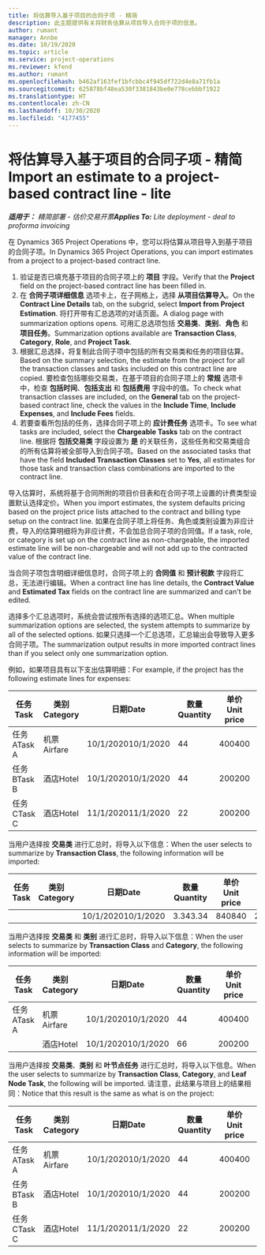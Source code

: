 ```yaml
---
title: 将估算导入基于项目的合同子项 - 精简
description: 此主题提供有关将财务估算从项目导入合同子项的信息。
author: rumant
manager: Annbe
ms.date: 10/19/2020
ms.topic: article
ms.service: project-operations
ms.reviewer: kfend
ms.author: rumant
ms.openlocfilehash: b462af163fef1bfcbbc4f945df722d4e8a71fb1a
ms.sourcegitcommit: 625878bf48ea530f3381843be0e778cebbbf1922
ms.translationtype: HT
ms.contentlocale: zh-CN
ms.lasthandoff: 10/30/2020
ms.locfileid: "4177455"
---
```

# <a name="import-an-estimate-to-a-project-based-contract-line---lite"></a><span data-ttu-id="8c545-103">将估算导入基于项目的合同子项 - 精简</span><span class="sxs-lookup"><span data-stu-id="8c545-103">Import an estimate to a project-based contract line - lite</span></span>

<span data-ttu-id="8c545-104">_**适用于：** 精简部署 - 估价交易开票_</span><span class="sxs-lookup"><span data-stu-id="8c545-104">_**Applies To:** Lite deployment - deal to proforma invoicing_</span></span>

<span data-ttu-id="8c545-105">在 Dynamics 365 Project Operations 中，您可以将估算从项目导入到基于项目的合同子项。</span><span class="sxs-lookup"><span data-stu-id="8c545-105">In Dynamics 365 Project Operations, you can import estimates from a project to a project-based contract line.</span></span>

1. <span data-ttu-id="8c545-106">验证是否已填充基于项目的合同子项上的 **项目** 字段。</span><span class="sxs-lookup"><span data-stu-id="8c545-106">Verify that the **Project** field on the project-based contract line has been filled in.</span></span>
2. <span data-ttu-id="8c545-107">在 **合同子项详细信息** 选项卡上，在子网格上，选择 **从项目估算导入**。</span><span class="sxs-lookup"><span data-stu-id="8c545-107">On the **Contract Line Details** tab, on the subgrid, select **Import from Project Estimation**.</span></span> <span data-ttu-id="8c545-108">将打开带有汇总选项的对话页面。</span><span class="sxs-lookup"><span data-stu-id="8c545-108">A dialog page with summarization options opens.</span></span> <span data-ttu-id="8c545-109">可用汇总选项包括 **交易类**、**类别**、**角色** 和 **项目任务**。</span><span class="sxs-lookup"><span data-stu-id="8c545-109">Summarization options available are **Transaction Class**, **Category**, **Role**, and **Project Task**.</span></span>
3. <span data-ttu-id="8c545-110">根据汇总选择，将复制此合同子项中包括的所有交易类和任务的项目估算。</span><span class="sxs-lookup"><span data-stu-id="8c545-110">Based on the summary selection, the estimate from the project for all the transaction classes and tasks included on this contract line are copied.</span></span> <span data-ttu-id="8c545-111">要检查包括哪些交易类，在基于项目的合同子项上的 **常规** 选项卡中，检查 **包括时间**、**包括支出** 和 **包括费用** 字段中的值。</span><span class="sxs-lookup"><span data-stu-id="8c545-111">To check what transaction classes are included, on the **General** tab on the project-based contract line, check the values in the **Include Time**, **Include Expenses**, and **Include Fees** fields.</span></span> 
4. <span data-ttu-id="8c545-112">若要查看所包括的任务，选择合同子项上的 **应计费任务** 选项卡。</span><span class="sxs-lookup"><span data-stu-id="8c545-112">To see what tasks are included, select the **Chargeable Tasks** tab on the contract line.</span></span> <span data-ttu-id="8c545-113">根据将 **包括交易类** 字段设置为 **是** 的关联任务，这些任务和交易类组合的所有估算将被全部导入到合同子项。</span><span class="sxs-lookup"><span data-stu-id="8c545-113">Based on the associated tasks that have the field **Included Transaction Classes** set to **Yes**, all estimates for those task and transaction class combinations are imported to the contract line.</span></span>

<span data-ttu-id="8c545-114">导入估算时，系统将基于合同所附的项目价目表和在合同子项上设置的计费类型设置默认选择定价。</span><span class="sxs-lookup"><span data-stu-id="8c545-114">When you import estimates, the system defaults pricing based on the project price lists attached to the contract and billing type setup on the contract line.</span></span> <span data-ttu-id="8c545-115">如果在合同子项上将任务、角色或类别设置为非应计费，导入的估算明细将为非应计费，不会加总合同子项的合同值。</span><span class="sxs-lookup"><span data-stu-id="8c545-115">If a task, role, or category is set up on the contract line as non-chargeable, the imported estimate line will be non-chargeable and will not add up to the contracted value of the contract line.</span></span>

<span data-ttu-id="8c545-116">当合同子项包含明细详细信息时，合同子项上的 **合同值** 和 **预计税款** 字段将汇总，无法进行编辑。</span><span class="sxs-lookup"><span data-stu-id="8c545-116">When a contract line has line details, the **Contract Value** and **Estimated Tax** fields on the contract line are summarized and can't be edited.</span></span>

<span data-ttu-id="8c545-117">选择多个汇总选项时，系统会尝试按所有选择的选项汇总。</span><span class="sxs-lookup"><span data-stu-id="8c545-117">When multiple summarization options are selected, the system attempts to summarize by all of the selected options.</span></span> <span data-ttu-id="8c545-118">如果只选择一个汇总选项，汇总输出会导致导入更多合同子项。</span><span class="sxs-lookup"><span data-stu-id="8c545-118">The summarization output results in more imported contract lines than if you select only one summarization option.</span></span>

<span data-ttu-id="8c545-119">例如，如果项目具有以下支出估算明细：</span><span class="sxs-lookup"><span data-stu-id="8c545-119">For example, if the project has the following estimate lines for expenses:</span></span>

| <span data-ttu-id="8c545-120">任务</span><span class="sxs-lookup"><span data-stu-id="8c545-120">Task</span></span> | <span data-ttu-id="8c545-121">类别</span><span class="sxs-lookup"><span data-stu-id="8c545-121">Category</span></span> | <span data-ttu-id="8c545-122">日期</span><span class="sxs-lookup"><span data-stu-id="8c545-122">Date</span></span> | <span data-ttu-id="8c545-123">数量</span><span class="sxs-lookup"><span data-stu-id="8c545-123">Quantity</span></span> | <span data-ttu-id="8c545-124">单价</span><span class="sxs-lookup"><span data-stu-id="8c545-124">Unit price</span></span> | <span data-ttu-id="8c545-125">应收总额</span><span class="sxs-lookup"><span data-stu-id="8c545-125">Amount</span></span> |
| --- | --- | --- | --- | --- | --- |
| <span data-ttu-id="8c545-126">任务 A</span><span class="sxs-lookup"><span data-stu-id="8c545-126">Task A</span></span> | <span data-ttu-id="8c545-127">机票</span><span class="sxs-lookup"><span data-stu-id="8c545-127">Airfare</span></span> | <span data-ttu-id="8c545-128">10/1/2020</span><span class="sxs-lookup"><span data-stu-id="8c545-128">10/1/2020</span></span> | <span data-ttu-id="8c545-129">4</span><span class="sxs-lookup"><span data-stu-id="8c545-129">4</span></span> | <span data-ttu-id="8c545-130">400</span><span class="sxs-lookup"><span data-stu-id="8c545-130">400</span></span> | <span data-ttu-id="8c545-131">1600</span><span class="sxs-lookup"><span data-stu-id="8c545-131">1600</span></span> |
| <span data-ttu-id="8c545-132">任务 B</span><span class="sxs-lookup"><span data-stu-id="8c545-132">Task B</span></span> | <span data-ttu-id="8c545-133">酒店</span><span class="sxs-lookup"><span data-stu-id="8c545-133">Hotel</span></span> | <span data-ttu-id="8c545-134">10/1/2020</span><span class="sxs-lookup"><span data-stu-id="8c545-134">10/1/2020</span></span> | <span data-ttu-id="8c545-135">4</span><span class="sxs-lookup"><span data-stu-id="8c545-135">4</span></span> | <span data-ttu-id="8c545-136">200</span><span class="sxs-lookup"><span data-stu-id="8c545-136">200</span></span> | <span data-ttu-id="8c545-137">800</span><span class="sxs-lookup"><span data-stu-id="8c545-137">800</span></span> |
| <span data-ttu-id="8c545-138">任务 C</span><span class="sxs-lookup"><span data-stu-id="8c545-138">Task C</span></span> | <span data-ttu-id="8c545-139">酒店</span><span class="sxs-lookup"><span data-stu-id="8c545-139">Hotel</span></span> | <span data-ttu-id="8c545-140">11/1/2020</span><span class="sxs-lookup"><span data-stu-id="8c545-140">11/1/2020</span></span> | <span data-ttu-id="8c545-141">2</span><span class="sxs-lookup"><span data-stu-id="8c545-141">2</span></span> | <span data-ttu-id="8c545-142">200</span><span class="sxs-lookup"><span data-stu-id="8c545-142">200</span></span> | <span data-ttu-id="8c545-143">400</span><span class="sxs-lookup"><span data-stu-id="8c545-143">400</span></span> |

<span data-ttu-id="8c545-144">当用户选择按 **交易类** 进行汇总时，将导入以下信息：</span><span class="sxs-lookup"><span data-stu-id="8c545-144">When the user selects to summarize by **Transaction Class**, the following information will be imported:</span></span>

| <span data-ttu-id="8c545-145">任务</span><span class="sxs-lookup"><span data-stu-id="8c545-145">Task</span></span> | <span data-ttu-id="8c545-146">类别</span><span class="sxs-lookup"><span data-stu-id="8c545-146">Category</span></span> | <span data-ttu-id="8c545-147">日期</span><span class="sxs-lookup"><span data-stu-id="8c545-147">Date</span></span> | <span data-ttu-id="8c545-148">数量</span><span class="sxs-lookup"><span data-stu-id="8c545-148">Quantity</span></span> | <span data-ttu-id="8c545-149">单价</span><span class="sxs-lookup"><span data-stu-id="8c545-149">Unit price</span></span> | <span data-ttu-id="8c545-150">应收总额</span><span class="sxs-lookup"><span data-stu-id="8c545-150">Amount</span></span> |
| --- | --- | --- | --- | --- | --- |
| &nbsp; | &nbsp; | <span data-ttu-id="8c545-151">10/1/2020</span><span class="sxs-lookup"><span data-stu-id="8c545-151">10/1/2020</span></span> | <span data-ttu-id="8c545-152">3.34</span><span class="sxs-lookup"><span data-stu-id="8c545-152">3.34</span></span> | <span data-ttu-id="8c545-153">840</span><span class="sxs-lookup"><span data-stu-id="8c545-153">840</span></span> | <span data-ttu-id="8c545-154">2800</span><span class="sxs-lookup"><span data-stu-id="8c545-154">2800</span></span> |

<span data-ttu-id="8c545-155">当用户选择按 **交易类** 和 **类别** 进行汇总时，将导入以下信息：</span><span class="sxs-lookup"><span data-stu-id="8c545-155">When the user selects to summarize by **Transaction Class** and **Category**, the following information will be imported:</span></span>

| <span data-ttu-id="8c545-156">任务</span><span class="sxs-lookup"><span data-stu-id="8c545-156">Task</span></span> | <span data-ttu-id="8c545-157">类别</span><span class="sxs-lookup"><span data-stu-id="8c545-157">Category</span></span> | <span data-ttu-id="8c545-158">日期</span><span class="sxs-lookup"><span data-stu-id="8c545-158">Date</span></span> | <span data-ttu-id="8c545-159">数量</span><span class="sxs-lookup"><span data-stu-id="8c545-159">Quantity</span></span> | <span data-ttu-id="8c545-160">单价</span><span class="sxs-lookup"><span data-stu-id="8c545-160">Unit price</span></span> | <span data-ttu-id="8c545-161">应收总额</span><span class="sxs-lookup"><span data-stu-id="8c545-161">Amount</span></span> |
| --- | --- | --- | --- | --- | --- |
| <span data-ttu-id="8c545-162">任务 A</span><span class="sxs-lookup"><span data-stu-id="8c545-162">Task A</span></span> | <span data-ttu-id="8c545-163">机票</span><span class="sxs-lookup"><span data-stu-id="8c545-163">Airfare</span></span> | <span data-ttu-id="8c545-164">10/1/2020</span><span class="sxs-lookup"><span data-stu-id="8c545-164">10/1/2020</span></span> | <span data-ttu-id="8c545-165">4</span><span class="sxs-lookup"><span data-stu-id="8c545-165">4</span></span> | <span data-ttu-id="8c545-166">400</span><span class="sxs-lookup"><span data-stu-id="8c545-166">400</span></span> | <span data-ttu-id="8c545-167">1600</span><span class="sxs-lookup"><span data-stu-id="8c545-167">1600</span></span> |
| &nbsp;| <span data-ttu-id="8c545-168">酒店</span><span class="sxs-lookup"><span data-stu-id="8c545-168">Hotel</span></span> | <span data-ttu-id="8c545-169">10/1/2020</span><span class="sxs-lookup"><span data-stu-id="8c545-169">10/1/2020</span></span> | <span data-ttu-id="8c545-170">6</span><span class="sxs-lookup"><span data-stu-id="8c545-170">6</span></span> | <span data-ttu-id="8c545-171">200</span><span class="sxs-lookup"><span data-stu-id="8c545-171">200</span></span> | <span data-ttu-id="8c545-172">1200</span><span class="sxs-lookup"><span data-stu-id="8c545-172">1200</span></span> |

<span data-ttu-id="8c545-173">当用户选择按 **交易类**、**类别** 和 **叶节点任务** 进行汇总时，将导入以下信息。</span><span class="sxs-lookup"><span data-stu-id="8c545-173">When the user selects to summarize by **Transaction Class**, **Category**, and **Leaf Node Task**, the following will be imported.</span></span> <span data-ttu-id="8c545-174">请注意，此结果与项目上的结果相同：</span><span class="sxs-lookup"><span data-stu-id="8c545-174">Notice that this result is the same as what is on the project:</span></span>

| <span data-ttu-id="8c545-175">任务</span><span class="sxs-lookup"><span data-stu-id="8c545-175">Task</span></span> | <span data-ttu-id="8c545-176">类别</span><span class="sxs-lookup"><span data-stu-id="8c545-176">Category</span></span> | <span data-ttu-id="8c545-177">日期</span><span class="sxs-lookup"><span data-stu-id="8c545-177">Date</span></span> | <span data-ttu-id="8c545-178">数量</span><span class="sxs-lookup"><span data-stu-id="8c545-178">Quantity</span></span> | <span data-ttu-id="8c545-179">单价</span><span class="sxs-lookup"><span data-stu-id="8c545-179">Unit price</span></span> | <span data-ttu-id="8c545-180">应收总额</span><span class="sxs-lookup"><span data-stu-id="8c545-180">Amount</span></span> |
| --- | --- | --- | --- | --- | --- |
| <span data-ttu-id="8c545-181">任务 A</span><span class="sxs-lookup"><span data-stu-id="8c545-181">Task A</span></span> | <span data-ttu-id="8c545-182">机票</span><span class="sxs-lookup"><span data-stu-id="8c545-182">Airfare</span></span> | <span data-ttu-id="8c545-183">10/1/2020</span><span class="sxs-lookup"><span data-stu-id="8c545-183">10/1/2020</span></span> | <span data-ttu-id="8c545-184">4</span><span class="sxs-lookup"><span data-stu-id="8c545-184">4</span></span> | <span data-ttu-id="8c545-185">400</span><span class="sxs-lookup"><span data-stu-id="8c545-185">400</span></span> | <span data-ttu-id="8c545-186">1600</span><span class="sxs-lookup"><span data-stu-id="8c545-186">1600</span></span> |
| <span data-ttu-id="8c545-187">任务 B</span><span class="sxs-lookup"><span data-stu-id="8c545-187">Task B</span></span> | <span data-ttu-id="8c545-188">酒店</span><span class="sxs-lookup"><span data-stu-id="8c545-188">Hotel</span></span> | <span data-ttu-id="8c545-189">10/1/2020</span><span class="sxs-lookup"><span data-stu-id="8c545-189">10/1/2020</span></span> | <span data-ttu-id="8c545-190">4</span><span class="sxs-lookup"><span data-stu-id="8c545-190">4</span></span> | <span data-ttu-id="8c545-191">200</span><span class="sxs-lookup"><span data-stu-id="8c545-191">200</span></span> | <span data-ttu-id="8c545-192">800</span><span class="sxs-lookup"><span data-stu-id="8c545-192">800</span></span> |
| <span data-ttu-id="8c545-193">任务 C</span><span class="sxs-lookup"><span data-stu-id="8c545-193">Task C</span></span> | <span data-ttu-id="8c545-194">酒店</span><span class="sxs-lookup"><span data-stu-id="8c545-194">Hotel</span></span> | <span data-ttu-id="8c545-195">11/1/2020</span><span class="sxs-lookup"><span data-stu-id="8c545-195">11/1/2020</span></span> | <span data-ttu-id="8c545-196">2</span><span class="sxs-lookup"><span data-stu-id="8c545-196">2</span></span> | <span data-ttu-id="8c545-197">200</span><span class="sxs-lookup"><span data-stu-id="8c545-197">200</span></span> | <span data-ttu-id="8c545-198">400</span><span class="sxs-lookup"><span data-stu-id="8c545-198">400</span></span> |
